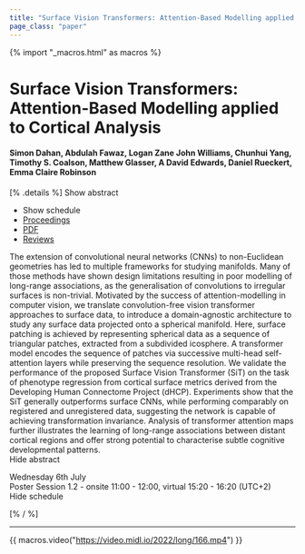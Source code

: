 ```yaml
---
title: "Surface Vision Transformers: Attention-Based Modelling applied to Cortical Analysis"
page_class: "paper"
---
```


{% import "_macros.html" as macros %}

# Surface Vision Transformers: Attention-Based Modelling applied to Cortical Analysis

#### Simon Dahan, Abdulah Fawaz, Logan Zane John Williams, Chunhui Yang, Timothy S. Coalson, Matthew Glasser, A David Edwards, Daniel Rueckert, Emma Claire Robinson

[% .details %]
<a class="toggle_visibility" data-selector=".abstract" data-level="3">Show abstract</a>
- <a class="toggle_visibility" data-selector=".schedule" data-level="3">Show schedule</a>
- <a href="">Proceedings</a>
- <a href="https://openreview.net/pdf?id=mpp843Bsf-">PDF</a>
- <a href="https://openreview.net/forum?id=mpp843Bsf-">Reviews</a>

<p>
    <span class="abstract">
        The extension of convolutional neural networks (CNNs) to non-Euclidean geometries has led to multiple frameworks for studying manifolds. Many of those methods have shown design limitations resulting in poor modelling of long-range associations, as the generalisation of convolutions to irregular surfaces is non-trivial. Motivated by the success of attention-modelling in computer vision, we translate convolution-free vision transformer approaches to surface data, to introduce a domain-agnostic architecture to study any surface data projected onto a spherical manifold. Here, surface patching is achieved by representing spherical data as a sequence of triangular patches, extracted from a subdivided icosphere. A transformer model encodes the sequence of patches via successive multi-head self-attention layers while preserving the sequence resolution. We validate the performance of the proposed Surface Vision Transformer (SiT) on the task of phenotype regression from cortical surface metrics derived from the Developing Human Connectome Project (dHCP). Experiments show that the SiT generally outperforms surface CNNs, while performing comparably on registered and unregistered data, suggesting the network is capable of achieving transformation invariance.  Analysis of transformer attention maps further illustrates the learning of long-range associations between distant cortical regions and offer strong potential to characterise subtle cognitive developmental patterns.
        <br>
        <span class="actions"><a class="toggle_visibility" data-level="2">Hide abstract</a></span>
    </span>
</p>

<p>
    <span class="schedule">
        Wednesday 6th July<br>Poster Session 1.2 - onsite 11:00 - 12:00, virtual 15:20 - 16:20 (UTC+2)
        <br>
        <span class="actions"><a class="toggle_visibility" data-level="2">Hide schedule</a></span>
    </span>
</p>

[% / %]


---
{{ macros.video("https://video.midl.io/2022/long/166.mp4") }}
